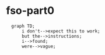 # fso-part0

```mermaid
  graph TD;
      i don't-->expect this to work;
      but the-->instructions;
      i-->found;
      were-->vague;
```
